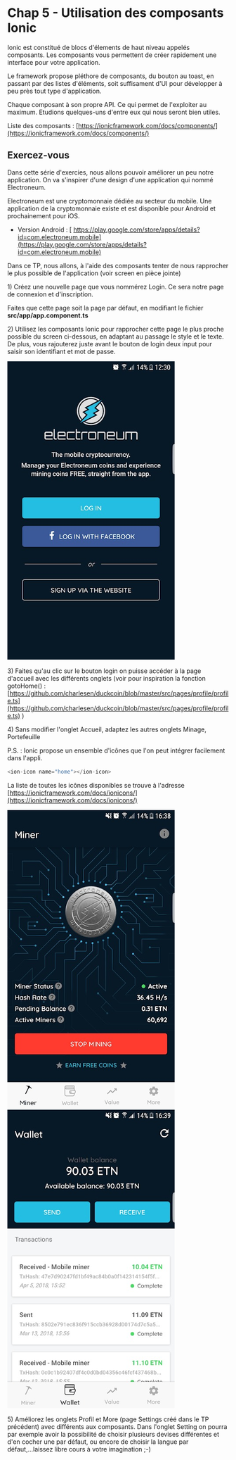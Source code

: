 # Chap 5 - Utilisation des composants Ionic

Ionic est constitué de blocs d'élements de haut niveau appelés composants. Les composants vous permettent de créer rapidement une interface pour votre application.

Le framework propose pléthore de composants, du bouton au toast, en passant par des listes d'éléments, soit suffisament d'UI pour développer à peu près tout type d'application.

Chaque composant à son propre API. Ce qui permet de l'exploiter au maximum. Etudions quelques-uns d'entre eux qui nous seront bien utiles.

Liste des composants : [https://ionicframework.com/docs/components/](https://ionicframework.com/docs/components/)

## Exercez-vous

Dans cette série d'exercies, nous allons pouvoir améliorer un peu notre application. On va s'inspirer d'une design d'une application qui nommé Electroneum.

Electroneum est une cryptomonnaie dédiée au secteur du mobile. Une application de la cryptomonnaie existe et est disponible pour Android et prochainement pour iOS.

* Version Android : [ https://play.google.com/store/apps/details?id=com.electroneum.mobile](https://play.google.com/store/apps/details?id=com.electroneum.mobile)

Dans ce TP, nous allons, à l'aide des composants tenter de nous rapprocher le plus possible de l'application \(voir screen en pièce jointe\)

1\) Créez une nouvelle page que vous nommérez Login. Ce sera notre page de connexion et d'inscription.

Faites que cette page soit la page par défaut, en modifiant le fichier **src/app/app.component.ts**

2\) Utilisez les composants Ionic pour rapprocher cette page le plus proche possible du screen ci-dessous, en adaptant au passage le style et le texte. De plus, vous rajouterez juste avant le bouton de login deux input pour saisir son identifiant et mot de passe.

![](/assets/login_img.jpg)

3\) Faites qu'au clic sur le bouton login on puisse accéder à  la page d'accueil avec les différents onglets \(voir pour inspiration la fonction gotoHome\(\) : [https://github.com/charlesen/duckcoin/blob/master/src/pages/profile/profile.ts](https://github.com/charlesen/duckcoin/blob/master/src/pages/profile/profile.ts) \)

4\) Sans modifier l'onglet Accueil, adaptez les autres onglets Minage, Portefeuille

P.S. : Ionic propose un ensemble d'icônes que l'on peut intégrer facilement dans l'appli.

```js
<ion-icon name="home"></ion-icon>
```

La liste de toutes les icônes disponibles se trouve à l'adresse  [https://ionicframework.com/docs/ionicons/](https://ionicframework.com/docs/ionicons/)

![](/assets/miner_img.jpg)![](/assets/wallet_img.jpg)

5\) Améliorez les onglets Profil et More \(page Settings créé dans le TP précédent\) avec différents aux composants. Dans l'onglet Setting on pourra par exemple avoir la possibilité de choisir plusieurs devises différentes et d'en cocher une par défaut, ou encore de choisir la langue par défaut,...laissez libre cours à votre imagination ;-\)

